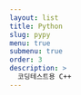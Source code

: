 ```yaml
---
layout: list
title: Python
slug: pypy
menu: true
submenu: true 
order: 3
description: >
  코딩테스트용 C++
---
```

